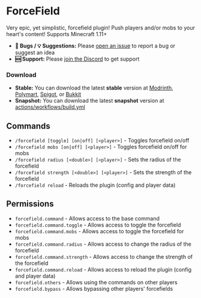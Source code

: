 # ForceField

Very epic, yet simplistic, forcefield plugin! Push players and/or mobs to your heart's content! Supports Minecraft 1.11+

- **🐛 Bugs / 💡 Suggestions:** Please [open an issue](https://github.com/srnyx/forcefield/issues/new/choose) to report a bug or suggest an idea
- **🆘 Support:** Please [join the Discord](https://srnyx.xyz/discord) to get support

### Download

- **Stable:** You can download the latest **stable** version at [Modrinth](https://modrinth.com/plugin/forcefield), [Polymart](https://polymart.org/resource/3238), [Spigot](https://spigotmc.org/resources/106637), or [Bukkit](https://dev.bukkit.org/projects/forcefieldplugin)
- **Snapshot:** You can download the latest **snapshot** version at [actions/workflows/build.yml](https://github.com/srnyx/forcefield/actions/workflows/build.yml)

## Commands

- `/forcefield [toggle] [on|off] [<player>]` - Toggles forcefield on/off
- `/forcefield mobs [on|off] [<player>]` - Toggles forcefield on/off for mobs
- `/forcefield radius [<double>] [<player>]` - Sets the radius of the forcefield
- `/forcefield strength [<double>] [<player>]` - Sets the strength of the forcefield
- `/forcefield reload` - Reloads the plugin (config and player data)

## Permissions

- `forcefield.command` - Allows access to the base command
- `forcefield.command.toggle` - Allows access to toggle the forcefield
- `forcefield.command.mobs` - Allows access to toggle the forcefield for mobs
- `forcefield.command.radius` - Allows access to change the radius of the forcefield
- `forcefield.command.strength` - Allows access to change the strength of the forcefield
- `forcefield.command.reload` - Allows access to reload the plugin (config and player data)
- `forcefield.others` - Allows using the commands on other players
- `forcefield.bypass` - Allows bypassing other players' forcefields
